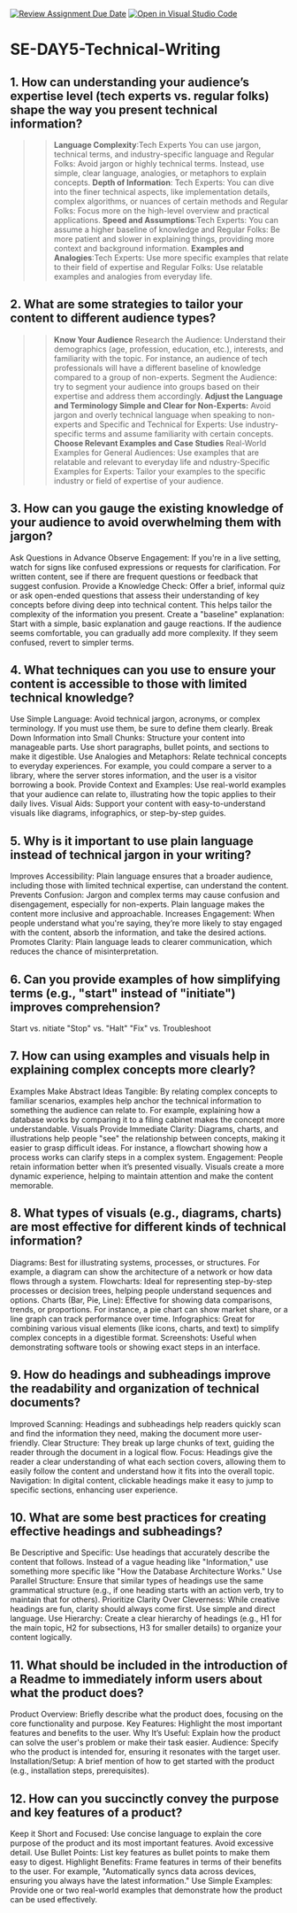 [![Review Assignment Due Date](https://classroom.github.com/assets/deadline-readme-button-22041afd0340ce965d47ae6ef1cefeee28c7c493a6346c4f15d667ab976d596c.svg)](https://classroom.github.com/a/zsAR-pyY)
[![Open in Visual Studio Code](https://classroom.github.com/assets/open-in-vscode-2e0aaae1b6195c2367325f4f02e2d04e9abb55f0b24a779b69b11b9e10269abc.svg)](https://classroom.github.com/online_ide?assignment_repo_id=18494706&assignment_repo_type=AssignmentRepo)
# SE-DAY5-Technical-Writing
## 1. How can understanding your audience’s expertise level (tech experts vs. regular folks) shape the way you present technical information?
>>**Language Complexity**:Tech Experts You can use jargon, technical terms, and industry-specific language and Regular Folks: Avoid jargon or highly technical terms. Instead, use simple, clear language, analogies, or metaphors to explain concepts.
>>**Depth of Information**: Tech Experts: You can dive into the finer technical aspects, like implementation details, complex algorithms, or nuances of certain methods and Regular Folks: Focus more on the high-level overview and practical applications.
>>**Speed and Assumptions**:Tech Experts: You can assume a higher baseline of knowledge and Regular Folks: Be more patient and slower in explaining things, providing more context and background information.
>>**Examples and Analogies**:Tech Experts: Use more specific examples that relate to their field of expertise and Regular Folks: Use relatable examples and analogies from everyday life.
## 2. What are some strategies to tailor your content to different audience types?
>>**Know Your Audience** Research the Audience: Understand their demographics (age, profession, education, etc.), interests, and familiarity with the topic. For instance, an audience of tech professionals will have a different baseline of knowledge compared to a group of non-experts.
Segment the Audience: try to segment your audience into groups based on their expertise and address them accordingly.
>>**Adjust the Language and Terminology
Simple and Clear for Non-Experts:** Avoid jargon and overly technical language when speaking to non-experts and Specific and Technical for Experts: Use industry-specific terms and assume familiarity with certain concepts.
>>**Choose Relevant Examples and Case Studies**
Real-World Examples for General Audiences: Use examples that are relatable and relevant to everyday life and ndustry-Specific Examples for Experts: Tailor your examples to the specific industry or field of expertise of your audience.

## 3. How can you gauge the existing knowledge of your audience to avoid overwhelming them with jargon?
Ask Questions in Advance
Observe Engagement: If you're in a live setting, watch for signs like confused expressions or requests for clarification. For written content, see if there are frequent questions or feedback that suggest confusion.
Provide a Knowledge Check: Offer a brief, informal quiz or ask open-ended questions that assess their understanding of key concepts before diving deep into technical content. This helps tailor the complexity of the information you present.
Create a "baseline" explanation: Start with a simple, basic explanation and gauge reactions. If the audience seems comfortable, you can gradually add more complexity. If they seem confused, revert to simpler terms.

## 4. What techniques can you use to ensure your content is accessible to those with limited technical knowledge?
Use Simple Language: Avoid technical jargon, acronyms, or complex terminology. If you must use them, be sure to define them clearly.
Break Down Information into Small Chunks: Structure your content into manageable parts. Use short paragraphs, bullet points, and sections to make it digestible.
Use Analogies and Metaphors: Relate technical concepts to everyday experiences. For example, you could compare a server to a library, where the server stores information, and the user is a visitor borrowing a book.
Provide Context and Examples: Use real-world examples that your audience can relate to, illustrating how the topic applies to their daily lives.
Visual Aids: Support your content with easy-to-understand visuals like diagrams, infographics, or step-by-step guides.
## 5. Why is it important to use plain language instead of technical jargon in your writing?
Improves Accessibility: Plain language ensures that a broader audience, including those with limited technical expertise, can understand the content.
Prevents Confusion: Jargon and complex terms may cause confusion and disengagement, especially for non-experts. Plain language makes the content more inclusive and approachable.
Increases Engagement: When people understand what you're saying, they’re more likely to stay engaged with the content, absorb the information, and take the desired actions.
Promotes Clarity: Plain language leads to clearer communication, which reduces the chance of misinterpretation.
## 6. Can you provide examples of how simplifying terms (e.g., "start" instead of "initiate") improves comprehension?
Start vs. nitiate
"Stop" vs. "Halt"
"Fix" vs. Troubleshoot

## 7. How can using examples and visuals help in explaining complex concepts more clearly?
Examples Make Abstract Ideas Tangible: By relating complex concepts to familiar scenarios, examples help anchor the technical information to something the audience can relate to. For example, explaining how a database works by comparing it to a filing cabinet makes the concept more understandable.
Visuals Provide Immediate Clarity: Diagrams, charts, and illustrations help people "see" the relationship between concepts, making it easier to grasp difficult ideas. For instance, a flowchart showing how a process works can clarify steps in a complex system.
Engagement: People retain information better when it’s presented visually. Visuals create a more dynamic experience, helping to maintain attention and make the content memorable.


## 8. What types of visuals (e.g., diagrams, charts) are most effective for different kinds of technical information?
Diagrams: Best for illustrating systems, processes, or structures. For example, a diagram can show the architecture of a network or how data flows through a system.
Flowcharts: Ideal for representing step-by-step processes or decision trees, helping people understand sequences and options.
Charts (Bar, Pie, Line): Effective for showing data comparisons, trends, or proportions. For instance, a pie chart can show market share, or a line graph can track performance over time.
Infographics: Great for combining various visual elements (like icons, charts, and text) to simplify complex concepts in a digestible format.
Screenshots: Useful when demonstrating software tools or showing exact steps in an interface.


## 9. How do headings and subheadings improve the readability and organization of technical documents?
Improved Scanning: Headings and subheadings help readers quickly scan and find the information they need, making the document more user-friendly.
Clear Structure: They break up large chunks of text, guiding the reader through the document in a logical flow.
Focus: Headings give the reader a clear understanding of what each section covers, allowing them to easily follow the content and understand how it fits into the overall topic.
Navigation: In digital content, clickable headings make it easy to jump to specific sections, enhancing user experience.

## 10. What are some best practices for creating effective headings and subheadings?
Be Descriptive and Specific: Use headings that accurately describe the content that follows. Instead of a vague heading like "Information," use something more specific like "How the Database Architecture Works."
Use Parallel Structure: Ensure that similar types of headings use the same grammatical structure (e.g., if one heading starts with an action verb, try to maintain that for others).
Prioritize Clarity Over Cleverness: While creative headings are fun, clarity should always come first. Use simple and direct language.
Use Hierarchy: Create a clear hierarchy of headings (e.g., H1 for the main topic, H2 for subsections, H3 for smaller details) to organize your content logically.


## 11. What should be included in the introduction of a Readme to immediately inform users about what the product does?
Product Overview: Briefly describe what the product does, focusing on the core functionality and purpose.
Key Features: Highlight the most important features and benefits to the user.
Why It’s Useful: Explain how the product can solve the user's problem or make their task easier.
Audience: Specify who the product is intended for, ensuring it resonates with the target user.
Installation/Setup: A brief mention of how to get started with the product (e.g., installation steps, prerequisites).
## 12. How can you succinctly convey the purpose and key features of a product?
Keep it Short and Focused: Use concise language to explain the core purpose of the product and its most important features. Avoid excessive detail.
Use Bullet Points: List key features as bullet points to make them easy to digest.
Highlight Benefits: Frame features in terms of their benefits to the user. For example, "Automatically syncs data across devices, ensuring you always have the latest information."
Use Simple Examples: Provide one or two real-world examples that demonstrate how the product can be used effectively.
